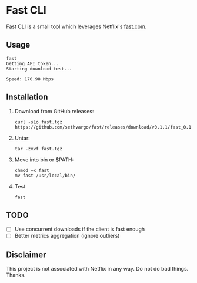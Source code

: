 # Fast CLI
Fast CLI is a small tool which leverages Netflix's [fast.com](https://fast.com).

## Usage
```shell
fast
Getting API token...
Starting download test...

Speed: 170.98 Mbps
```

## Installation
1. Download from GitHub releases:

    ```shell
    curl -sLo fast.tgz https://github.com/sethvargo/fast/releases/download/v0.1.1/fast_0.1.1_darwin_amd64.tgz
    ```

1. Untar:

    ```shell
    tar -zxvf fast.tgz
    ```

1. Move into bin or $PATH:

    ```shell
    chmod +x fast
    mv fast /usr/local/bin/
    ```

1. Test

    ```shell
    fast
    ```

## TODO
- [ ] Use concurrent downloads if the client is fast enough
- [ ] Better metrics aggregation (ignore outliers)

## Disclaimer

This project is not associated with Netflix in any way. Do not do bad things.
Thanks.
